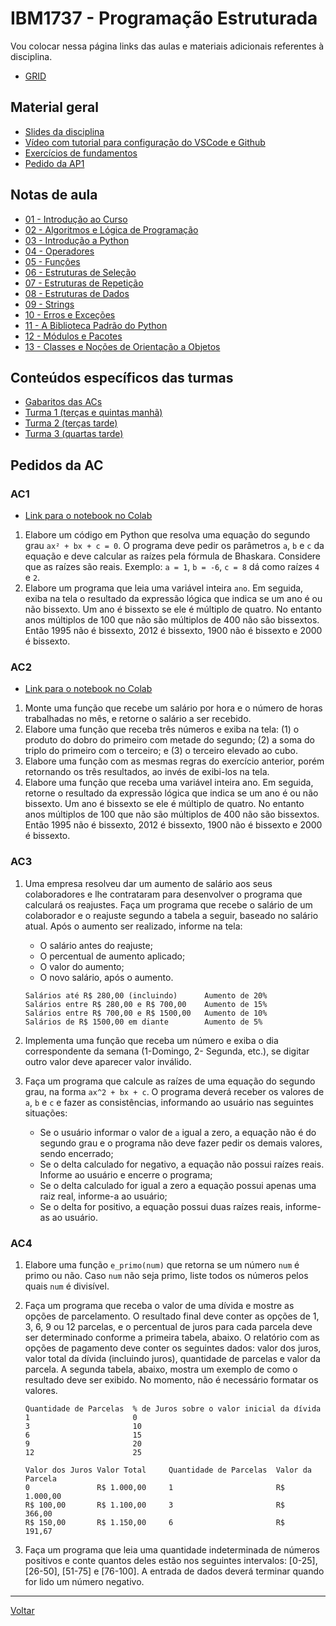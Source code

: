 # IBM1737 - Programação Estruturada

Vou colocar nessa página links das aulas e materiais adicionais referentes à disciplina.

* [GRID](grid.md)

## Material geral

* [Slides da disciplina](/./assets/prog/slides.pdf)
* [Vídeo com tutorial para configuração do VSCode e Github](/./assets/prog/videos/github_vscode.mp4)
* [Exercícios de fundamentos](./exercicios/001-exercicios_fixacao.md)
* [Pedido da AP1](./pedido_ap1.md)

## Notas de aula

* [01 - Introdução ao Curso](./notas_aula/001-intro_curso.md)
* [02 - Algoritmos e Lógica de Programação](./notas_aula/002-algoritmos.md)
* [03 - Introdução a Python](./notas_aula/003-intro-python.md)
* [04 - Operadores](./notas_aula/004-operacoes.md)
* [05 - Funções](./notas_aula/005-funcoes.md)
* [06 - Estruturas de Seleção](./notas_aula/006-estruturas-selecao.md)
* [07 - Estruturas de Repetição](./notas_aula/007-estruturas-repeticao.md)
* [08 - Estruturas de Dados](./notas_aula/008-estruturas-dados.md)
* [09 - Strings](./notas_aula/009-strings.md)
* [10 - Erros e Exceções](./notas_aula/010-erros-excecoes.md)
* [11 - A Biblioteca Padrão do Python](./notas_aula/011-biblioteca-padrao.md)
* [12 - Módulos e Pacotes](./notas_aula/012-modulos-pacotes.md)
* [13 - Classes e Noções de Orientação a Objetos](./notas_aula/013-intro-oo.md)

## Conteúdos específicos das turmas

* [Gabaritos das ACs](https://github.com/victor0machado/prog-2023.2/tree/main/ac)
* [Turma 1 (terças e quintas manhã)](https://github.com/victor0machado/prog-2023.2/blob/main/turma_1)
* [Turma 2 (terças tarde)](https://github.com/victor0machado/prog-2023.2/blob/main/turma_2)
* [Turma 3 (quartas tarde)](https://github.com/victor0machado/prog-2023.2/blob/main/turma_3)

## Pedidos da AC

### AC1

- [Link para o notebook no Colab](https://colab.research.google.com/drive/1ni28fihtvLauYioHKkyUZyTedNjTCgfY?usp=sharing)

1. Elabore um código em Python que resolva uma equação do segundo grau `ax² + bx + c = 0`. O programa deve pedir os parâmetros `a`, `b` e `c` da equação e deve calcular as raízes pela fórmula de Bhaskara. Considere que as raízes são reais. Exemplo: `a = 1`, `b = -6`, `c = 8` dá como raízes `4` e `2`.
2. Elabore um programa que leia uma variável inteira `ano`. Em seguida, exiba na tela o resultado da expressão lógica que indica se um ano é ou não bissexto. Um ano é bissexto se ele é múltiplo de quatro. No entanto anos múltiplos de 100 que não são múltiplos de 400 não são bissextos. Então 1995 não é bissexto, 2012 é bissexto, 1900 não é bissexto e 2000 é bissexto.

### AC2

- [Link para o notebook no Colab](https://colab.research.google.com/drive/1LB4P43poWJSDps-wFZV49gw9IVlAbDG8?usp=sharing)

1. Monte uma função que recebe um salário por hora e o número de horas trabalhadas no mês, e retorne o salário a ser recebido.
2. Elabore uma função que receba três números e exiba na tela: (1) o produto do dobro do primeiro com metade do segundo; (2) a soma do triplo do primeiro com o terceiro; e (3) o terceiro elevado ao cubo.
3. Elabore uma função com as mesmas regras do exercício anterior, porém retornando os três resultados, ao invés de exibi-los na tela.
4. Elabore uma função que receba uma variável inteira ano. Em seguida, retorne o resultado da expressão lógica que indica se um ano é ou não bissexto. Um ano é bissexto se ele é múltiplo de quatro. No entanto anos múltiplos de 100 que não são múltiplos de 400 não são bissextos. Então 1995 não é bissexto, 2012 é bissexto, 1900 não é bissexto e 2000 é bissexto.

### AC3

1. Uma empresa resolveu dar um aumento de salário aos seus colaboradores e lhe contrataram para desenvolver o programa que calculará os reajustes. Faça um programa que recebe o salário de um colaborador e o reajuste segundo a tabela a seguir, baseado no salário atual. Após o aumento ser realizado, informe na tela:

    * O salário antes do reajuste;
    * O percentual de aumento aplicado;
    * O valor do aumento;
    * O novo salário, após o aumento.

    ```
    Salários até R$ 280,00 (incluindo)      Aumento de 20%
    Salários entre R$ 280,00 e R$ 700,00    Aumento de 15%
    Salários entre R$ 700,00 e R$ 1500,00   Aumento de 10%
    Salários de R$ 1500,00 em diante        Aumento de 5%
    ```
2. Implementa uma função que receba um número e exiba o dia correspondente da semana (1-Domingo, 2- Segunda, etc.), se digitar outro valor deve aparecer valor inválido.
3. Faça um programa que calcule as raízes de uma equação do segundo grau, na forma `ax^2 + bx + c`. O programa deverá receber os valores de `a`, `b` e `c` e fazer as consistências, informando ao usuário nas seguintes situações:

    * Se o usuário informar o valor de `a` igual a zero, a equação não é do segundo grau e o programa não deve fazer pedir os demais valores, sendo encerrado;
    * Se o delta calculado for negativo, a equação não possui raízes reais. Informe ao usuário e encerre o programa;
    * Se o delta calculado for igual a zero a equação possui apenas uma raiz real, informe-a ao usuário;
    * Se o delta for positivo, a equação possui duas raízes reais, informe-as ao usuário.

### AC4

1. Elabore uma função `e_primo(num)` que retorna se um número `num` é primo ou não. Caso `num` não seja primo, liste todos os números pelos quais `num` é divisível.
2. Faça um programa que receba o valor de uma dívida e mostre as opções de parcelamento. O resultado final deve conter as opções de 1, 3, 6, 9 ou 12 parcelas, e o percentual de juros para cada parcela deve ser determinado conforme a primeira tabela, abaixo. O relatório com as opções de pagamento deve conter os seguintes dados: valor dos juros, valor total da dívida (incluindo juros), quantidade de parcelas e valor da parcela. A segunda tabela, abaixo, mostra um exemplo de como o resultado deve ser exibido. No momento, não é necessário formatar os valores.

    ```
    Quantidade de Parcelas  % de Juros sobre o valor inicial da dívida
    1                       0
    3                       10
    6                       15
    9                       20
    12                      25
    ```

    ```
    Valor dos Juros Valor Total     Quantidade de Parcelas  Valor da Parcela
    0               R$ 1.000,00     1                       R$  1.000,00
    R$ 100,00       R$ 1.100,00     3                       R$    366,00
    R$ 150,00       R$ 1.150,00     6                       R$    191,67
    ```

3. Faça um programa que leia uma quantidade indeterminada de números positivos e conte quantos deles estão nos seguintes intervalos: [0-25], [26-50], [51-75] e [76-100]. A entrada de dados deverá terminar quando for lido um número negativo.

---

[Voltar](https://victor0machado.github.io/)
